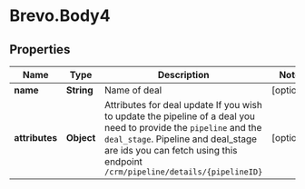 # Brevo.Body4

## Properties
Name | Type | Description | Notes
------------ | ------------- | ------------- | -------------
**name** | **String** | Name of deal | [optional] 
**attributes** | **Object** | Attributes for deal update  If you wish to update the pipeline of a deal you need to provide the `pipeline` and the `deal_stage`.   Pipeline and deal_stage are ids you can fetch using this endpoint `/crm/pipeline/details/{pipelineID}`  | [optional] 


